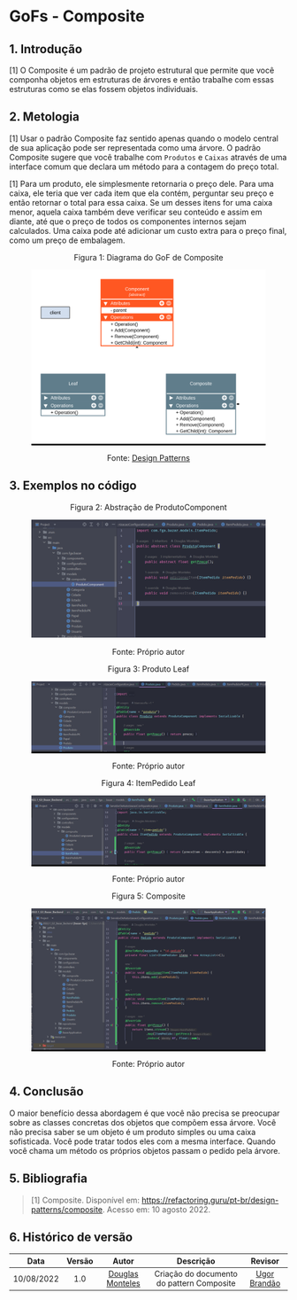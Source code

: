 # GoFs - Composite

## 1. Introdução
[1] O Composite é um padrão de projeto estrutural que permite que você componha objetos em estruturas de árvores e então trabalhe com essas estruturas como se elas fossem objetos individuais.

## 2. Metologia
[1] Usar o padrão Composite faz sentido apenas quando o modelo central de sua aplicação pode ser representada como uma árvore. O padrão Composite sugere que você trabalhe com `Produtos` e `Caixas` através de uma interface comum que declara um método para a contagem do preço total.

[1] Para um produto, ele simplesmente retornaria o preço dele. Para uma caixa, ele teria que ver cada item que ela contém, perguntar seu preço e então retornar o total para essa caixa. Se um desses itens for uma caixa menor, aquela caixa também deve verificar seu conteúdo e assim em diante, até que o preço de todos os componentes internos sejam calculados. Uma caixa pode até adicionar um custo extra para o preço final, como um preço de embalagem.

<figure>
  <figcaption style="text-align: center !important">
    Figura 1: Diagrama do GoF de Composite
  </figcaption>

  <div style="background-color:#000">

  ![Diagrama de Classes - Interfaces](../img/composite.png)

  </div>

  <figcaption style="text-align: center !important">
    Fonte: <a href="https://github.com/luizomf/design-patterns-typescript/blob/master/src/structural/composite/diagramas/Composite.png">Design Patterns</a>
  </figcaption>
</figure>


## 3. Exemplos no código

<figure>
  <figcaption style="text-align: center !important">
    Figura 2: Abstração de ProdutoComponent
  </figcaption>

  ![Diagrama de Classes - Interfaces](../img/Composite/composite-abs.png)

  <figcaption style="text-align: center !important">
    Fonte: Próprio autor
  </figcaption>
</figure>

<figure>
  <figcaption style="text-align: center !important">
    Figura 3: Produto Leaf
  </figcaption>

  <div style="background-color:#000">

  ![Diagrama de Classes - Interfaces](../img/Composite/composite-leaf.png)

  </div>

  <figcaption style="text-align: center !important">
    Fonte: Próprio autor
  </figcaption>
</figure>

<figure>
  <figcaption style="text-align: center !important">
    Figura 4: ItemPedido Leaf
  </figcaption>

  <div style="background-color:#000">

  ![Diagrama de Classes - Interfaces](../img/Composite/composite-leaf-2.png)

  </div>

  <figcaption style="text-align: center !important">
    Fonte: Próprio autor
  </figcaption>
</figure>

<figure>
  <figcaption style="text-align: center !important">
    Figura 5: Composite
  </figcaption>

  <div style="background-color:#000">

  ![Diagrama de Classes - Interfaces](../img/Composite/composite-comp.png)

  </div>

  <figcaption style="text-align: center !important">
    Fonte: Próprio autor
  </figcaption>
</figure>

## 4. Conclusão
O maior benefício dessa abordagem é que você não precisa se preocupar sobre as classes concretas dos objetos que compõem essa árvore. Você não precisa saber se um objeto é um produto simples ou uma caixa sofisticada. Você pode tratar todos eles com a mesma interface. Quando você chama um método os próprios objetos passam o pedido pela árvore.

## 5. Bibliografia
> [1] Composite. Disponível em: <https://refactoring.guru/pt-br/design-patterns/composite>. Acesso em: 10 agosto 2022.

## 6. Histórico de versão
| Data | Versão | Autor | Descrição | Revisor |
| :-: | :-: | :-: | :-: | :-: |
| 10/08/2022 | 1.0 | [Douglas Monteles](https://github.com/DouglasMonteles) | Criação do documento do pattern Composite |[Ugor Brandão](https://github.com/ubrando) |
